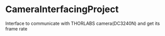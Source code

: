 # CameraInterfacingProject
Interface to communicate with THORLABS camera(DC3240N) and get its frame rate
